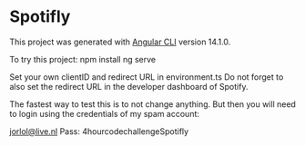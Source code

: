 # Spotifly

This project was generated with [Angular CLI](https://github.com/angular/angular-cli) version 14.1.0.

To try this project:
npm install 
ng serve

Set your own clientID and redirect URL in environment.ts
Do not forget to also set the redirect URL in the developer dashboard of Spotify.

The fastest way to test this is to not change anything.
But then you will need to login using the credentials of my spam account:

jorlol@live.nl
Pass: 4hourcodechallengeSpotifly
